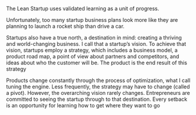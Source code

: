 The Lean Startup uses validated learning as a unit of progress.

Unfortunately, too many startup business plans look more like
they are planning to launch a rocket ship than drive a car.

Startups also have a true north, a destination in mind: creating a
thriving and world-changing business. I call that a startup’s vision.
To achieve that vision, startups employ a strategy, which includes a
business model, a product road map, a point of view about partners
and competitors, and ideas about who the customer will be. The
product is the end result of this strategy

Products change constantly through the process of optimization,
what I call tuning the engine. Less frequently, the strategy may have
to change (called a pivot). However, the overarching vision rarely
changes. Entrepreneurs are committed to seeing the startup through
to that destination. Every setback is an opportunity for learning
how to get where they want to go
